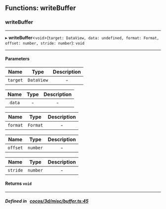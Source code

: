 ## Functions: writeBuffer

### writeBuffer


___
▸ **writeBuffer**<`void`\>(`target: DataView, data: undefined, format: Format, offset: number, stride: number`): `void`
___


#### Parameters

| Name | Type | Description |
| :------: | :------: | :------: |
| `target` | `DataView` | - |

| Name | Type | Description |
| :------: | :------: | :------: |
| `data` | - | - |

| Name | Type | Description |
| :------: | :------: | :------: |
| `format` | `Format` | - |

| Name | Type | Description |
| :------: | :------: | :------: |
| `offset` | `number` | - |

| Name | Type | Description |
| :------: | :------: | :------: |
| `stride` | `number` | - |


#### Returns `void` 
___


##### Defined in &nbsp;   [cocos/3d/misc/buffer.ts:45](https://github.com/cocos-creator/engine/blob/c7bf6b8a9/cocos/3d/misc/buffer.ts#L45)&nbsp;
